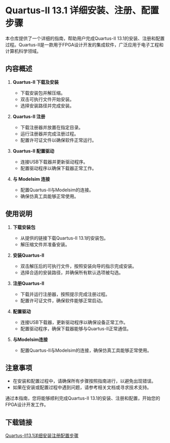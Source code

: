 # Quartus-II 13.1 详细安装、注册、配置步骤

本仓库提供了一个详细的指南，帮助用户完成Quartus-II 13.1的安装、注册和配置过程。Quartus-II是一款用于FPGA设计开发的集成软件，广泛应用于电子工程和计算机科学领域。

## 内容概述

1. **Quartus-II 下载及安装**
   - 下载安装包并解压缩。
   - 双击可执行文件开始安装。
   - 选择安装路径并完成安装。

2. **Quartus-II 注册**
   - 下载注册器并放置在指定目录。
   - 运行注册器并完成注册过程。
   - 配置许可证文件以确保软件正常运行。

3. **Quartus-II 配置驱动**
   - 连接USB下载器并更新驱动程序。
   - 配置驱动程序以确保下载器正常工作。

4. **与 Modelsim 连接**
   - 配置Quartus-II与Modelsim的连接。
   - 确保仿真工具能够正常使用。

## 使用说明

1. **下载安装包**
   - 从提供的链接下载Quartus-II 13.1的安装包。
   - 解压缩文件并准备安装。

2. **安装Quartus-II**
   - 双击解压后的可执行文件，按照安装向导的指示完成安装。
   - 选择合适的安装路径，并确保所有默认选项被勾选。

3. **注册Quartus-II**
   - 下载并运行注册器，按照提示完成注册过程。
   - 配置许可证文件，确保软件能够正常启动。

4. **配置驱动**
   - 连接USB下载器，更新驱动程序以确保设备正常工作。
   - 配置驱动程序，确保下载器能够与Quartus-II正常通信。

5. **与Modelsim连接**
   - 配置Quartus-II与Modelsim的连接，确保仿真工具能够正常使用。

## 注意事项

- 在安装和配置过程中，请确保所有步骤按照指南进行，以避免出现错误。
- 如果在安装或配置过程中遇到问题，请参考相关文档或寻求技术支持。

通过本指南，您将能够顺利完成Quartus-II 13.1的安装、注册和配置，开始您的FPGA设计开发工作。

## 下载链接

[Quartus-II13.1详细安装注册配置步骤](https://pan.quark.cn/s/f246db9ec623)